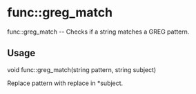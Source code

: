# func::greg_match
func::greg_match -- Checks if a string matches a GREG pattern.

## Usage
  void func::greg_match(string pattern, string subject)

Replace pattern with replace in *subject.
